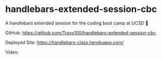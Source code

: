 # handlebars-extended-session-cbc
A handlebars extended session for the coding boot camp at UCSD 🚴

GitHub: https://github.com/Travo100/handlebars-extended-session-cbc

Deployed Site: https://handlebars-class.herokuapp.com/

Video: <processing>

